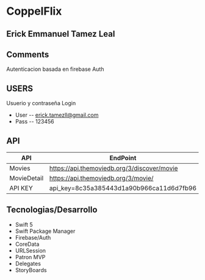 
# CoppelFlix
## Erick Emmanuel Tamez Leal



## Comments
Autenticacion basada en firebase Auth
## USERS
Usuerio y contraseña Login
- User
-- erick.tamezll@gmail.com
- Pass
-- 123456

## API
| API | EndPoint |
| ------ | ------ |
| Movies | https://api.themoviedb.org/3/discover/movie |
| MovieDetail | https://api.themoviedb.org/3/movie/|
| API KEY | api_key=8c35a385443d1a90b966ca11d6d7fb96|


## Tecnologias/Desarrollo

- Swift 5
- Swift Package Manager
- Firebase/Auth
- CoreData
- URLSession
- Patron MVP
- Delegates
- StoryBoards



